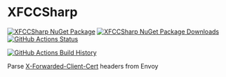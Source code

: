 # XFCCSharp

[![XFCCSharp NuGet Package](https://img.shields.io/nuget/v/XForwardedClientCert.svg)](https://www.nuget.org/packages/XForwardedClientCert/) [![XFCCSharp NuGet Package Downloads](https://img.shields.io/nuget/dt/XForwardedClientCert)](https://www.nuget.org/packages/XForwardedClientCert) [![GitHub Actions Status](https://github.com/logandavies181/XFCCSharp/workflows/Build/badge.svg?branch=main)](https://github.com/logandavies181/XFCCSharp/actions)

[![GitHub Actions Build History](https://buildstats.info/github/chart/logandavies181/XFCCSharp?branch=main&includeBuildsFromPullRequest=false)](https://github.com/logandavies181/XFCCSharp/actions)


Parse [X-Forwarded-Client-Cert](https://www.envoyproxy.io/docs/envoy/latest/configuration/http/http_conn_man/headers#x-forwarded-client-cert) headers from Envoy
